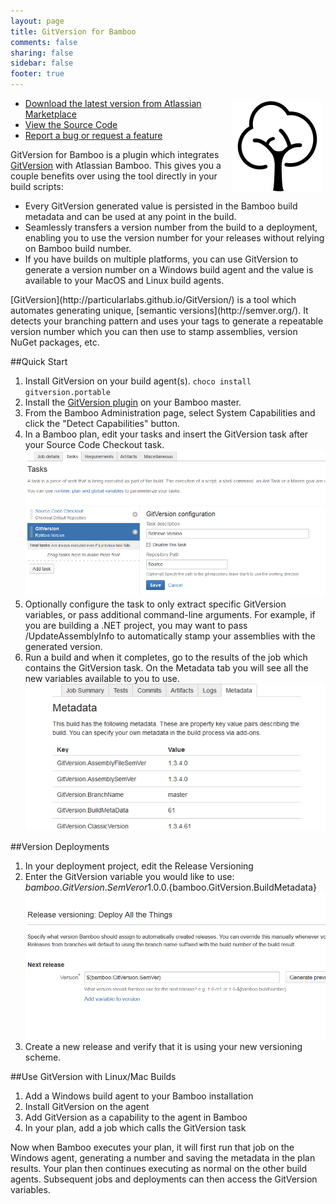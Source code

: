 ```yaml
---
layout: page
title: GitVersion for Bamboo
comments: false
sharing: false
sidebar: false
footer: true
---
```


<img src="/images/gitversion/logo.png" style="float: right; margin: 5px" />

* [Download the latest version from Atlassian Marketplace](https://marketplace.atlassian.com/plugins/com.carolynvs.gitversion)
* [View the Source Code](http://stash.carolynvanslyck.com/projects/BAM/repos/gitversion)
* [Report a bug or request a feature](http://jira.carolynvanslyck.com/browse/GITVER)

GitVersion for Bamboo is a plugin which integrates [GitVersion](http://particularlabs.github.io/GitVersion/) with Atlassian Bamboo. This gives you a couple benefits over using the tool directly in your build scripts:

* Every GitVersion generated value is persisted in the Bamboo build metadata and can be used at any point in the build.
* Seamlessly transfers a version number from the build to a deployment, enabling you to use the version number for your releases without relying on Bamboo build number.
* If you have builds on multiple platforms, you can use GitVersion to generate a version number on a Windows build agent and the value is available to your MacOS and Linux build agents.

<aside>[GitVersion](http://particularlabs.github.io/GitVersion/) is a tool which automates generating unique, [semantic versions](http://semver.org/). It detects your branching pattern and uses your tags to generate a repeatable version number which you can then use to stamp assemblies, version NuGet packages, etc.</aside>

##Quick Start

1. Install GitVersion on your build agent(s). `choco install gitversion.portable`
2. Install the [GitVersion plugin](https://marketplace.atlassian.com/plugins/com.carolynvs.gitversion) on your Bamboo master.
3. From the Bamboo Administration page, select System Capabilities and click the "Detect Capabilities" button.
4. In a Bamboo plan, edit your tasks and insert the GitVersion task after your Source Code Checkout task. ![image](/images/gitversion/task-definition.png)
5. Optionally configure the task to only extract specific GitVersion variables, or pass additional command-line arguments. For example, if you are building a .NET project, you may want to pass /UpdateAssemblyInfo to automatically stamp your assemblies with the generated version.
5. Run a build and when it completes, go to the results of the job which contains the GitVersion task. On the Metadata tab you will see all the new variables available to you to use. ![image](/images/gitversion/job-metadata.png)

##Version Deployments
1. In your deployment project, edit the Release Versioning
2. Enter the GitVersion variable you would like to use: ${bamboo.GitVersion.SemVer} or 1.0.0.${bamboo.GitVersion.BuildMetadata} ![image](/images/gitversion/release-versioning.png)
3. Create a new release and verify that it is using your new versioning scheme.

##Use GitVersion with Linux/Mac Builds
1. Add a Windows build agent to your Bamboo installation
2. Install GitVersion on the agent
3. Add GitVersion as a capability to the agent in Bamboo
4. In your plan, add a job which calls the GitVersion task

Now when Bamboo executes your plan, it will first run that job on the Windows agent, generating a number and saving the metadata in the plan results. Your plan then continues executing as normal on the other build agents. Subsequent jobs and deployments can then access the GitVersion variables.
